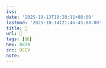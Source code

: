 ```yaml
---
ivs:
date: '2025-10-13T10:28:11+08:00'
lastmod: '2025-10-14T21:46:45-08:00'
title: 􁫲
url: 􁫲
tags: [衰]
hex: 8870
src: DCCV
note:
---
```

